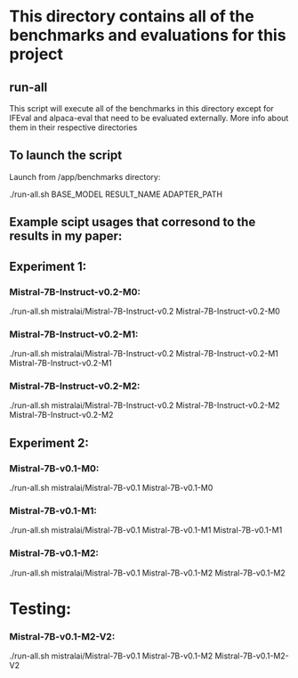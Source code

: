 # This directory contains all of the benchmarks and evaluations for this project

## run-all
This script will execute all of the benchmarks in this directory except for
IFEval and alpaca-eval that need to be evaluated externally.
More info about them in their respective directories

## To launch the script
Launch from /app/benchmarks directory:

./run-all.sh BASE_MODEL RESULT_NAME ADAPTER_PATH

## Example scipt usages that corresond to the results in my paper:

## Experiment 1:
### Mistral-7B-Instruct-v0.2-M0:
./run-all.sh mistralai/Mistral-7B-Instruct-v0.2 Mistral-7B-Instruct-v0.2-M0

### Mistral-7B-Instruct-v0.2-M1:
./run-all.sh mistralai/Mistral-7B-Instruct-v0.2 Mistral-7B-Instruct-v0.2-M1 Mistral-7B-Instruct-v0.2-M1

### Mistral-7B-Instruct-v0.2-M2:
./run-all.sh mistralai/Mistral-7B-Instruct-v0.2 Mistral-7B-Instruct-v0.2-M2 Mistral-7B-Instruct-v0.2-M2

## Experiment 2:
### Mistral-7B-v0.1-M0:
./run-all.sh mistralai/Mistral-7B-v0.1 Mistral-7B-v0.1-M0

### Mistral-7B-v0.1-M1:
./run-all.sh mistralai/Mistral-7B-v0.1 Mistral-7B-v0.1-M1 Mistral-7B-v0.1-M1

### Mistral-7B-v0.1-M2:
./run-all.sh mistralai/Mistral-7B-v0.1 Mistral-7B-v0.1-M2 Mistral-7B-v0.1-M2

# Testing:
### Mistral-7B-v0.1-M2-V2:
./run-all.sh mistralai/Mistral-7B-v0.1 Mistral-7B-v0.1-M2 Mistral-7B-v0.1-M2-V2
